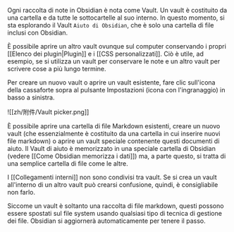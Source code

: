 Ogni raccolta di note in Obsidian è nota come Vault. Un vault è costituito da una cartella e da tutte le sottocartelle al suo interno. In questo momento, si sta esplorando il Vault `Aiuto di Obsidian`, che è solo una cartella di file inclusi con Obsidian.

È possibile aprire un altro vault ovunque sul computer conservando i propri [[Elenco dei plugin|Plugin]] e i [[CSS personalizzati]]. Ciò è utile, ad esempio, se si utilizza un vault per conservare le note e un altro vault per scrivere cose a più lungo termine.

Per creare un nuovo vault o aprire un vault esistente, fare clic sull'icona della cassaforte sopra al pulsante Impostazioni (icona con l'ingranaggio) in basso a sinistra.

![[zh/附件/Vault picker.png]]

È possibile aprire una cartella di file Markdown esistenti, creare un nuovo vault (che essenzialmente è costituito da una cartella in cui inserire nuovi file markdown) o aprire un vault speciale contenente questi documenti di aiuto. Il Vault di aiuto è memorizzato in una speciale cartella di Obsidian (vedere [[Come Obsidian memorizza i dati]]) ma, a parte questo, si tratta di una semplice cartella di file come le altre.

I [[Collegamenti interni]] non sono condivisi tra vault. Se si crea un vault all'interno di un altro vault può crearsi confusione, quindi, è consigliabile non farlo.

Siccome un vault è soltanto una raccolta di file markdown, questi possono essere spostati sul file system usando qualsiasi tipo di tecnica di gestione dei file. Obsidian si aggiornerà automaticamente per tenere il passo.